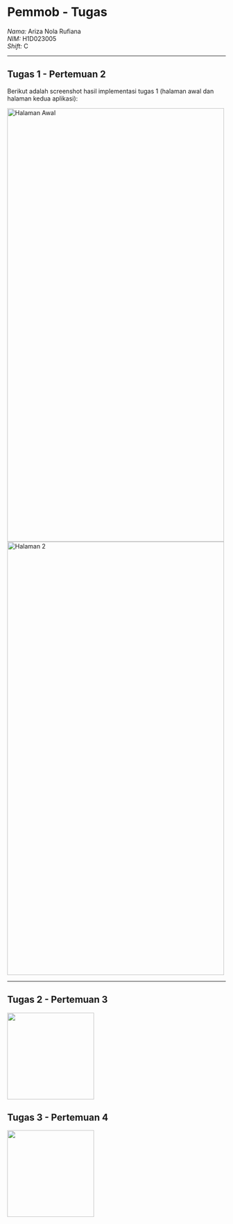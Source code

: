 # Pemmob - Tugas
*Nama:* Ariza Nola Rufiana  
*NIM:* H1D023005  
*Shift:* C  

---

## Tugas 1 - Pertemuan 2
Berikut adalah screenshot hasil implementasi tugas 1 (halaman awal dan halaman kedua aplikasi):  

<img width="500" height="1000" alt="Halaman Awal" src="https://github.com/user-attachments/assets/5aaa9581-fe16-4ec6-9c09-77551f102af3" />  
<img width="500" height="1000" alt="Halaman 2" src="https://github.com/user-attachments/assets/4ff1d865-da3e-4945-b071-36368fb18109" />  

---

## Tugas 2 - Pertemuan 3
<img src="https://raw.githubusercontent.com/Anora1105/Pemmob-tugas1-pertemuan2/main/assets/Tugas%202%20Pertemuan%203.gif" width="200">

## Tugas 3 - Pertemuan 4
<img src="https://raw.githubusercontent.com/Anora1105/Pemmob-tugas1-pertemuan2/main/assets/Tugas_3_Pertemuan_4.gif" width="200"> 


